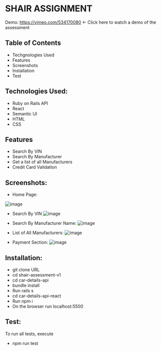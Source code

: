#                                 SHAIR ASSIGNMENT

Demo: https://vimeo.com/534170080    <- Click here to watch a demo of the assessment


## Table of Contents

- Techgnologies Used
- Features
- Screenshots
- Installation
- Test

## Technologies Used:

- Ruby on Rails API
- React
- Semantic UI
- HTML
- CSS


## Features

- Search By VIN
- Search By Manufacturer
- Get a list of all Manufacturers
- Credit Card Validation

## Screenshots: 

- Home Page: 

![image](https://user-images.githubusercontent.com/70501653/113937967-c9c27480-97ae-11eb-878e-539df963e403.png)



- Search By VIN 
![image](https://user-images.githubusercontent.com/70501653/113938044-e78fd980-97ae-11eb-9aca-e1d3ade13d71.png)


- Search By Manufacturer Name:
![image](https://user-images.githubusercontent.com/70501653/113938114-fffff400-97ae-11eb-97f3-ee7d42340cce.png)


- List of All Manufacturers:
![image](https://user-images.githubusercontent.com/70501653/113938206-1dcd5900-97af-11eb-9d49-f7754acac831.png)


- Payment Section:
![image](https://user-images.githubusercontent.com/70501653/113938279-389fcd80-97af-11eb-83f7-67c03f587548.png)



## Installation:

- git clone URL
- cd shair-assessment-v1
- cd car-details-api
- bundle install
- Run rails s
- cd car-details-api-react
- Run npm i
- On the browser run localhost:5500

## Test:
To run all tests, execute
- npm run test



